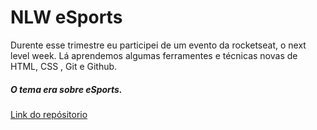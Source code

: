 # NLW eSports

Durente esse trimestre eu participei de um evento da rocketseat, o next level week. Lá aprendemos algumas ferramentes e técnicas novas de HTML, CSS , Git e Github.

##### O tema era sobre eSports.

<a href="https://github.com/strawnico/nlw-esports-explorer" title="Link do vídeo">Link do repósitorio</a>
